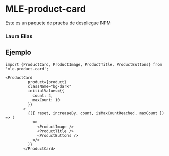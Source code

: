 # MLE-product-card

Este es un paquete de prueba de despliegue NPM

### Laura Elias

## Ejemplo

```
import {ProductCard, ProductImage, ProductTitle, ProductButtons} from 'mle-product-card';
```
```
<ProductCard
          product={product}
          className="bg-dark"
          initialValues={{
            count: 4,
            maxCount: 10
          }}
        >
          {({ reset, increaseBy, count, isMaxCountReached, maxCount }) => (
            <>
              <ProductImage />
              <ProductTitle />
              <ProductButtons />
            </>
          )}
        </ProductCard>
```
